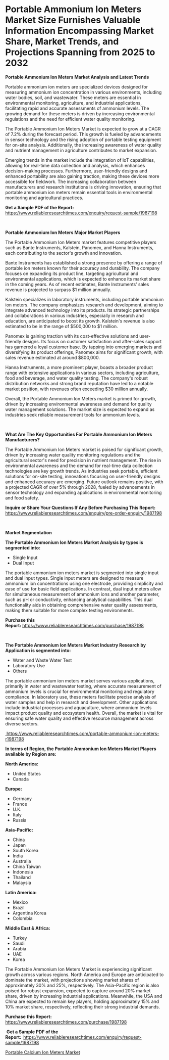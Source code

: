 <p><h1>Portable Ammonium Ion Meters Market Size Furnishes Valuable Information Encompassing Market Share, Market Trends, and Projections Spanning from 2025 to 2032</h1></p><p><strong>Portable Ammonium Ion Meters Market Analysis and Latest Trends</strong></p>
<p><p>Portable ammonium ion meters are specialized devices designed for measuring ammonium ion concentration in various environments, including water bodies, soil, and wastewater. These meters are essential in environmental monitoring, agriculture, and industrial applications, facilitating rapid and accurate assessments of ammonium levels. The growing demand for these meters is driven by increasing environmental regulations and the need for efficient water quality monitoring.</p><p>The Portable Ammonium Ion Meters Market is expected to grow at a CAGR of 7.2% during the forecast period. This growth is fueled by advancements in sensor technology and the rising adoption of portable testing equipment for on-site analysis. Additionally, the increasing awareness of water quality and nutrient management in agriculture contributes to market expansion. </p><p>Emerging trends in the market include the integration of IoT capabilities, allowing for real-time data collection and analysis, which enhances decision-making processes. Furthermore, user-friendly designs and enhanced portability are also gaining traction, making these devices more accessible for fieldwork. The increasing collaboration between manufacturers and research institutions is driving innovation, ensuring that portable ammonium ion meters remain essential tools in environmental monitoring and agricultural practices.</p></p>
<p><strong>Get a Sample PDF of the Report:&nbsp;</strong> <a href="https://www.reliableresearchtimes.com/enquiry/request-sample/1987198?utm_campaign=2218&utm_medium=2&utm_source=Github&utm_content=ia&utm_term=02032025&utm_id=portable-ammonium-ion-meters">https://www.reliableresearchtimes.com/enquiry/request-sample/1987198</a></p>
<p>&nbsp;</p>
<p><strong>Portable Ammonium Ion Meters Major Market Players</strong></p>
<p><p>The Portable Ammonium Ion Meters market features competitive players such as Bante Instruments, Kalstein, Panomex, and Hanna Instruments, each contributing to the sector's growth and innovation.</p><p>Bante Instruments has established a strong presence by offering a range of portable ion meters known for their accuracy and durability. The company focuses on expanding its product line, targeting agricultural and environmental applications, which is expected to enhance its market share in the coming years. As of recent estimates, Bante Instruments’ sales revenue is projected to surpass $1 million annually.</p><p>Kalstein specializes in laboratory instruments, including portable ammonium ion meters. The company emphasizes research and development, aiming to integrate advanced technology into its products. Its strategic partnerships and collaborations in various industries, especially in research and education, are anticipated to boost its growth. Kalstein's revenue is also estimated to be in the range of $500,000 to $1 million.</p><p>Panomex is gaining traction with its cost-effective solutions and user-friendly designs. Its focus on customer satisfaction and after-sales support has garnered a loyal customer base. By tapping into emerging markets and diversifying its product offerings, Panomex aims for significant growth, with sales revenue estimated at around $800,000.</p><p>Hanna Instruments, a more prominent player, boasts a broader product range with extensive applications in various sectors, including agriculture, food and beverage, and water quality testing. The company's robust distribution networks and strong brand reputation have led to a notable market position, with revenues often exceeding $30 million annually.</p><p>Overall, the Portable Ammonium Ion Meters market is primed for growth, driven by increasing environmental awareness and demand for quality water management solutions. The market size is expected to expand as industries seek reliable measurement tools for ammonium levels.</p></p>
<p>&nbsp;</p>
<p><strong>What Are The Key Opportunities For Portable Ammonium Ion Meters Manufacturers?</strong></p>
<p><p>The Portable Ammonium Ion Meters market is poised for significant growth, driven by increasing water quality monitoring regulations and the agricultural sector's need for precision in nutrient management. The rise in environmental awareness and the demand for real-time data collection technologies are key growth trends. As industries seek portable, efficient solutions for on-site testing, innovations focusing on user-friendly designs and enhanced accuracy are emerging. Future outlook remains positive, with a projected CAGR of over 5% through 2028, fueled by advancements in sensor technology and expanding applications in environmental monitoring and food safety.</p></p>
<p><strong>Inquire or Share Your Questions If Any Before Purchasing This Report:</strong> <a href="https://www.reliableresearchtimes.com/enquiry/pre-order-enquiry/1987198?utm_campaign=2218&utm_medium=2&utm_source=Github&utm_content=ia&utm_term=02032025&utm_id=portable-ammonium-ion-meters">https://www.reliableresearchtimes.com/enquiry/pre-order-enquiry/1987198</a></p>
<p>&nbsp;</p>
<p><strong>Market Segmentation</strong></p>
<p><strong>The Portable Ammonium Ion Meters Market Analysis by types is segmented into:</strong></p>
<p><ul><li>Single Input</li><li>Dual Input</li></ul></p>
<p><p>The portable ammonium ion meters market is segmented into single input and dual input types. Single input meters are designed to measure ammonium ion concentrations using one electrode, providing simplicity and ease of use for basic field applications. In contrast, dual input meters allow for simultaneous measurement of ammonium ions and another parameter, such as pH or conductivity, enhancing analytical capabilities. This dual functionality aids in obtaining comprehensive water quality assessments, making them suitable for more complex testing environments.</p></p>
<p><strong>Purchase this Report:&nbsp;</strong><a href="https://www.reliableresearchtimes.com/purchase/1987198?utm_campaign=2218&utm_medium=2&utm_source=Github&utm_content=ia&utm_term=02032025&utm_id=portable-ammonium-ion-meters">https://www.reliableresearchtimes.com/purchase/1987198</a></p>
<p>&nbsp;</p>
<p><strong>The Portable Ammonium Ion Meters Market Industry Research by Application is segmented into:</strong></p>
<p><ul><li>Water and Waste Water Test</li><li>Laboratory Use</li><li>Others</li></ul></p>
<p><p>The portable ammonium ion meters market serves various applications, primarily in water and wastewater testing, where accurate measurement of ammonium levels is crucial for environmental monitoring and regulatory compliance. In laboratory use, these meters facilitate precise analysis of water samples and help in research and development. Other applications include industrial processes and aquaculture, where ammonium levels impact product quality and ecosystem health. Overall, the market is vital for ensuring safe water quality and effective resource management across diverse sectors.</p></p>
<p><a href="https://www.reliableresearchtimes.com/portable-ammonium-ion-meters-r1987198?utm_campaign=2218&utm_medium=2&utm_source=Github&utm_content=ia&utm_term=02032025&utm_id=portable-ammonium-ion-meters">&nbsp;https://www.reliableresearchtimes.com/portable-ammonium-ion-meters-r1987198</a></p>
<p><strong>In terms of Region, the Portable Ammonium Ion Meters Market Players available by Region are:</strong></p>
<p>
    <p> <strong> North America: </strong>
        <ul>
            <li>United States</li>
            <li>Canada</li>
        </ul>
        </p> 
    <p> <strong> Europe: </strong>
        <ul>
            <li>Germany</li>
            <li>France</li>
            <li>U.K.</li>
            <li>Italy</li>
            <li>Russia</li>
        </ul>
        </p> 
    <p> <strong> Asia-Pacific: </strong>
        <ul>
            <li>China</li>
            <li>Japan</li>
            <li>South Korea</li>
            <li>India</li>
            <li>Australia</li>
            <li>China Taiwan</li>
            <li>Indonesia</li>
            <li>Thailand</li>
            <li>Malaysia</li>
        </ul>
        </p> 
    <p> <strong> Latin America: </strong>
        <ul>
            <li>Mexico</li>
            <li>Brazil</li>
            <li>Argentina Korea</li>
            <li>Colombia</li>
        </ul>
        </p> 
    <p> <strong> Middle East & Africa: </strong>
        <ul>
            <li>Turkey</li>
            <li>Saudi</li>
            <li>Arabia</li>
            <li>UAE</li>
            <li>Korea</li>
        </ul>
    </p>
    </p>
<p><p>The Portable Ammonium Ion Meters Market is experiencing significant growth across various regions. North America and Europe are anticipated to dominate the market, with projections showing market shares of approximately 30% and 25%, respectively. The Asia-Pacific region is also poised for robust expansion, expected to capture around 20% market share, driven by increasing industrial applications. Meanwhile, the USA and China are expected to remain key players, holding approximately 15% and 10% market share, respectively, reflecting their strong industrial demands.</p></p>
<p><strong>Purchase this Report: </strong><a href="https://www.reliableresearchtimes.com/purchase/1987198?utm_campaign=2218&utm_medium=2&utm_source=Github&utm_content=ia&utm_term=02032025&utm_id=portable-ammonium-ion-meters">https://www.reliableresearchtimes.com/purchase/1987198</a></p>
<p>&nbsp;<strong>Get a Sample PDF of the Report:&nbsp;&nbsp;</strong><a href="https://www.reliableresearchtimes.com/enquiry/request-sample/1987198?utm_campaign=2218&utm_medium=2&utm_source=Github&utm_content=ia&utm_term=02032025&utm_id=portable-ammonium-ion-meters">https://www.reliableresearchtimes.com/enquiry/request-sample/1987198</a></p>
<p><strong></strong></p>
<p><p><a href="https://github.com/GenaGaines34/Market-Research-Report-List-1/blob/main/portable-calcium-ion-meters-market.md?utm_campaign=2218&utm_medium=2&utm_source=Github&utm_content=ia&utm_term=02032025&utm_id=portable-ammonium-ion-meters">Portable Calcium Ion Meters Market</a></p></p>